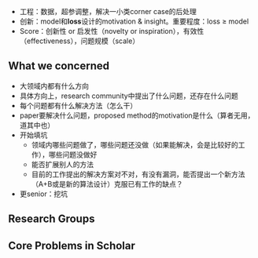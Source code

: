 - 工程：数据，超参调整，解决一小类corner case的后处理
- 创新：model和**loss**设计的motivation & insight。重要程度：loss $\ge$ model
- Score：创新性 or 启发性（novelty or inspiration），有效性（effectiveness），问题规模（scale）

## What we concerned

- 大领域内都有什么方向
- 具体方向上，research community中提出了什么问题，还存在什么问题
- 每个问题都有什么解决方法（怎么干）
- paper要解决什么问题，proposed method的motivation是什么（算者无用，道其中也）
- 开始填坑
  - 领域内哪些问题做了，哪些问题还没做（如果能解决，会是比较好的工作），哪些问题没做好
  - 能否扩展别人的方法
  - 目前的工作提出的解决方案对不对，有没有漏洞，能否提出一个新方法（A+B或是新的算法设计）克服已有工作的缺点？
- 更senior：挖坑

## Research Groups

## Core Problems in Scholar